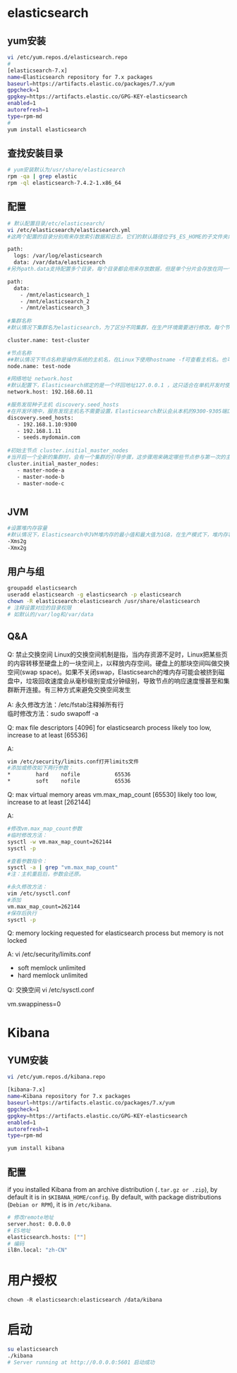 # elasticsearch

## yum安装
```sh
vi /etc/yum.repos.d/elasticsearch.repo
#
[elasticsearch-7.x]
name=Elasticsearch repository for 7.x packages
baseurl=https://artifacts.elastic.co/packages/7.x/yum
gpgcheck=1
gpgkey=https://artifacts.elastic.co/GPG-KEY-elasticsearch
enabled=1
autorefresh=1
type=rpm-md
#
yum install elasticsearch
```
## 查找安装目录
```sh
# yum安装默认为/usr/share/elasticsearch
rpm -qa | grep elastic
rpm -ql elasticsearch-7.4.2-1.x86_64
```
## 配置
```sh
# 默认配置目录/etc/elasticsearch/
vi /etc/elasticsearch/elasticsearch.yml 
#这两个配置的目录分别用来存放索引数据和日志，它们的默认路径位于$_ES_HOME的子文件夹内。这样有很大风险，特别是在升级Elasticsearch版本时，这些数据很可能被删除，在生产环境中可参考下面的配置

path:
  logs: /var/log/elasticsearch
  data: /var/data/elasticsearch
#另外path.data支持配置多个目录，每个目录都会用来存放数据，但是单个分片会存放在同一个目录内，多目录配置参考

path:
  data:
    - /mnt/elasticsearch_1
    - /mnt/elasticsearch_2
    - /mnt/elasticsearch_3
	
#集群名称
#默认情况下集群名为elasticsearch，为了区分不同集群，在生产环境需要进行修改。每个节点需要配置相同的集群名才能加入同一个集群中，且每个节点只能加入一个集群，要保证集群名相同，否则会加入错误的集群中。

cluster.name: test-cluster

#节点名称
##默认情况下节点名称是操作系统的主机名，在Linux下使用hostname -f可查看主机名。也可通过elasticsearch.yml 配置文件显示的配置，使可读性更好。配置示例如下
node.name: test-node

#网络地址 network.host
#默认配置下，Elasticsearch绑定的是一个环回地址127.0.0.1 ，这只适合在单机开发时使用。在正式环境中，为了保证该节点能够被其它节点找到，形成一个集群，需要设置一个非环回地址，如果在内网中部署集群，可通过ifconfig命令查看当前节点的内网ip地址。配置如下
network.host: 192.168.60.11

#服务发现种子主机 discovery.seed_hosts
#在开发环境中，服务发现主机名不需要设置，Elasticsearch默认会从本机的9300-9305端口尝试去连接其它节点，这提供了自动集群的体验，不需要任何配置。但在正式环境中，每个节点理论上都是不同的机器，这时候需要配置discovery.seed_hosts，discovery.seed_hosts可以是ip、ip:端口和域名。如果配置是ip，Elasticsearch默认会使用transport.profiles.default.port配置项的端口，该端口默认为9300；如果配置是域名，且该域名下绑定了多个ip，ES会尝试去连接多个ip。下面是配置示例
discovery.seed_hosts:
   - 192.168.1.10:9300
   - 192.168.1.11 
   - seeds.mydomain.com 
   
#初始主节点 cluster.initial_master_nodes
#当开启一个全新的集群时，会有一个集群的引导步骤，这步骤用来确定哪些节点参与第一次的主节点选举。在开发模式下，这个步骤由节点自动完成，这种模式本质上是不安全的，因为不是所有节点都适合做主节点，主节点关系到集群的稳定性。因此在生产模式下，集群第一次启动时，需要有一个适合作为主节点的节点列表，这个列表就是通过cluster.initial_master_nodes来配置，在配置中需要写出具体的节点名称，对应node.name配置项。配置示例如下
cluster.initial_master_nodes: 
   - master-node-a
   - master-node-b
   - master-node-c
   
```

## JVM
```sh
#设置堆内存容量
#默认情况下，Elasticsearch中JVM堆内存的最小值和最大值为1GB，在生产模式下，堆内存容量是非常重要的，需要确保Elasticsearch有足够的堆内存可用。我们可以在jvm.options 配置文件中，通过配置Xmx 和Xms项来决定JVM堆内存容量，配置的容量本身也取决于服务器的物理内存，Xmx 和Xms的值不超过物理内存的50%。因为Elasticsearch除了堆内存，也会有其它的操作，比如使用堆外缓冲区进行网络通信，通过操作系统的文件系统缓存来访问文件，还有JVM自身也需要一些内存。对内存容量，最大可设置接近32GB，26GB是安全值，有些系统下可到达30GB。示例配置如下
-Xms2g 
-Xmx2g 

```


## 用户与组
```sh
groupadd elasticsearch
useradd elasticsearch -g elasticsearch -p elasticsearch
chown -R elasticsearch:elasticsearch /usr/share/elasticsearch
# 注释设置对应的目录权限
# 如默认的/var/log和/var/data
```



## Q&A

Q: 禁止交换空间
Linux的交换空间机制是指，当内存资源不足时，Linux把某些页的内容转移至硬盘上的一块空间上，以释放内存空间。硬盘上的那块空间叫做交换空间(swap space)。如果不关闭swap，Elasticsearch的堆内存可能会被挤到磁盘中，垃圾回收速度会从毫秒级别变成分钟级别，导致节点的响应速度慢甚至和集群断开连接。有三种方式来避免交换空间发生

A: 
永久修改方法：/etc/fstab注释掉所有行  
临时修改方法：sudo swapoff -a




Q: max file descriptors [4096] for elasticsearch process likely too low, increase to at least [65536]

A: 
```sh
vim /etc/security/limits.conf打开limits文件
#添加或修改如下两行参数：
*        hard    nofile           65536
*        soft    nofile           65536
```

Q: max virtual memory areas vm.max_map_count [65530] likely too low, increase to at least [262144]

A:
```sh
#修改vm.max_map_count参数
#临时修改方法：
sysctl -w vm.max_map_count=262144
sysctl -p

#查看参数指令：
sysctl -a | grep "vm.max_map_count"
#注：主机重启后，参数会还原。

#永久修改方法：
vim /etc/sysctl.conf
#添加
vm.max_map_count=262144
#保存后执行
sysctl -p
```


Q: memory locking requested for elasticsearch process but memory is not locked

A:
vi /etc/security/limits.conf
* soft memlock unlimited 
* hard memlock unlimited 

Q: 交换空间
vi /etc/sysctl.conf 

vm.swappiness=0


# Kibana

## YUM安装
```sh
vi /etc/yum.repos.d/kibana.repo

[kibana-7.x]
name=Kibana repository for 7.x packages
baseurl=https://artifacts.elastic.co/packages/7.x/yum
gpgcheck=1
gpgkey=https://artifacts.elastic.co/GPG-KEY-elasticsearch
enabled=1
autorefresh=1
type=rpm-md

yum install kibana
```
## 配置
 if you installed Kibana from an archive distribution (`.tar.gz or .zip`), by default it is in `$KIBANA_HOME/config`. By default, with package distributions (`Debian or RPM`), it is in `/etc/kibana`.
 
 ```sh
 # 修改remote地址
 server.host: 0.0.0.0 
 # ES地址
 elasticsearch.hosts: [""]
 # 编码
 il8n.local: "zh-CN"
 ```

 # 用户授权
 `chown -R elasticsearch:elasticsearch /data/kibana`

 
 # 启动
 ```sh
 su elasticsearch
 ./kibana
 # Server running at http://0.0.0.0:5601 启动成功
 ```
 
 
 
